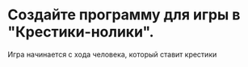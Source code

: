 # Создайте программу для игры в "Крестики-нолики".

 Игра начинается с хода человека, который ставит крестики